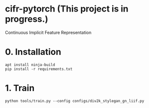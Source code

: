 # cifr-pytorch (This project is in progress.)
Continuous Implicit Feature Representation

# 0. Installation
```
apt install ninja-build
pip install -r requirements.txt
```

# 1. Train
```
python tools/train.py --config configs/div2k_stylegan_gn_liif.py
```
